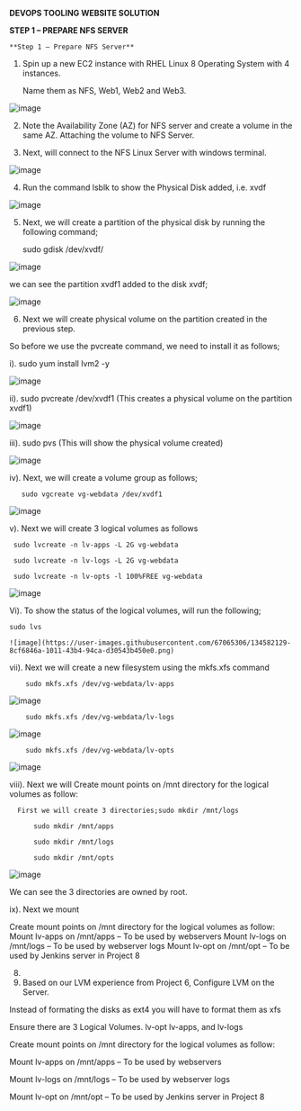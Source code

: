 **DEVOPS TOOLING WEBSITE SOLUTION**

  **STEP 1 – PREPARE NFS SERVER**

    **Step 1 – Prepare NFS Server**
    
1. Spin up a new EC2 instance with RHEL Linux 8 Operating System with 4 instances. 
   
   Name them as NFS, Web1, Web2 and Web3.
 
![image](https://user-images.githubusercontent.com/67065306/134575378-64ee6245-bca1-47e4-847d-95ebee5bfe34.png)
 
2. Note the Availability Zone (AZ) for NFS server and create a volume in the same AZ. Attaching the volume to NFS Server.

3. Next, will connect to the NFS Linux Server with windows terminal.

![image](https://user-images.githubusercontent.com/67065306/134576456-85ccbe4c-6e5e-4df7-bdab-174831cfb452.png)

4. Run the command lsblk to show the Physical Disk added, i.e. xvdf

![image](https://user-images.githubusercontent.com/67065306/134576732-64a250a6-b47a-4894-bd33-bca0fcaa1884.png)

5. Next, we will create a partition of the physical disk by running the following command;

     sudo gdisk /dev/xvdf/
     
  ![image](https://user-images.githubusercontent.com/67065306/134577509-7907ed58-9725-41f7-9a1f-fcf4fde5e22c.png)
  
  we can see the partition xvdf1 added to the disk xvdf;
  
  ![image](https://user-images.githubusercontent.com/67065306/134578843-b45861ff-5f40-40ce-b53c-4b73b0079231.png)


6. Next we will create physical volume on the partition created in the previous step.

  So before we use the pvcreate command, we need to install it as follows;
  
   i).  sudo yum install lvm2 -y
   
 ![image](https://user-images.githubusercontent.com/67065306/134579454-fa3ee3a7-f2a2-43b3-b51d-77348fb4ec52.png)

   ii). sudo pvcreate /dev/xvdf1   (This creates a physical volume on the partition xvdf1)
   
 ![image](https://user-images.githubusercontent.com/67065306/134579660-2ef033d1-9355-4dd7-9a05-471751f01428.png)

   iii). sudo pvs  (This will show the physical volume created)
 
 ![image](https://user-images.githubusercontent.com/67065306/134579844-5442fb9e-e0b4-4977-8987-2466ac945983.png)

  iv). Next, we will create a volume group as follows;
  
       sudo vgcreate vg-webdata /dev/xvdf1
       
 ![image](https://user-images.githubusercontent.com/67065306/134580072-fa427c38-b689-43c1-887d-da088fe02fa5.png)

 v). Next we will create 3 logical volumes  as follows
 
     sudo lvcreate -n lv-apps -L 2G vg-webdata
 
     sudo lvcreate -n lv-logs -L 2G vg-webdata
     
     sudo lvcreate -n lv-opts -l 100%FREE vg-webdata
     
   ![image](https://user-images.githubusercontent.com/67065306/134581696-bc4d0dd0-88a2-4925-90cc-5f93a8628395.png)

Vi). To show the status of the logical volumes, will run the following;

    sudo lvs
    
    ![image](https://user-images.githubusercontent.com/67065306/134582129-8cf6846a-1011-43b4-94ca-d30543b450e0.png)

vii). Next we will create a new filesystem using the mkfs.xfs command

        sudo mkfs.xfs /dev/vg-webdata/lv-apps

  ![image](https://user-images.githubusercontent.com/67065306/134582636-859742f0-7622-4a66-8a90-0dff02e698ee.png)
  
        sudo mkfs.xfs /dev/vg-webdata/lv-logs

  ![image](https://user-images.githubusercontent.com/67065306/134582690-c37b8de5-711d-4213-ac1a-40df02ac2ef2.png)
  
        sudo mkfs.xfs /dev/vg-webdata/lv-opts

  ![image](https://user-images.githubusercontent.com/67065306/134582778-2544fa1c-cfc6-4fae-9013-24c4109a31b8.png)

   
 viii). Next we will Create mount points on /mnt directory for the logical volumes as follow:
 
      First we will create 3 directories;sudo mkdir /mnt/logs
      
          sudo mkdir /mnt/apps
          
          sudo mkdir /mnt/logs
          
          sudo mkdir /mnt/opts
          
   ![image](https://user-images.githubusercontent.com/67065306/134584051-707b92f1-653d-4d8a-be32-68cbb2638c1e.png)

  We can see the 3 directories are owned by root.
  
  ix). Next we mount 
  
  Create mount points on /mnt directory for the logical volumes as follow:
Mount lv-apps on /mnt/apps – To be used by webservers
Mount lv-logs on /mnt/logs – To be used by webserver logs
Mount lv-opt on /mnt/opt – To be used by Jenkins server in Project 8
  
  
  
  
8. 
  2. Based on our LVM experience from Project 6, Configure LVM on the Server.
    
   Instead of formating the disks as ext4 you will have to format them as xfs
   
   Ensure there are 3 Logical Volumes. lv-opt lv-apps, and lv-logs
   
   Create mount points on /mnt directory for the logical volumes as follow:
   
   Mount lv-apps on /mnt/apps – To be used by webservers
   
   Mount lv-logs on /mnt/logs – To be used by webserver logs
   
   Mount lv-opt on /mnt/opt – To be used by Jenkins server in Project 8

   
